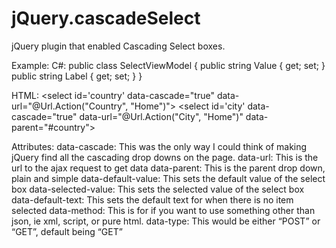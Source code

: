 jQuery.cascadeSelect
====================

jQuery plugin that enabled Cascading Select boxes.


Example:
C#:
public class SelectViewModel
{
       public string Value { get; set; }
       public string Label { get; set; }
}


HTML:
<select id='country' data-cascade="true" data-url="@Url.Action("Country", "Home")"></select>
<select id='city' data-cascade="true" data-url="@Url.Action("City", "Home")" data-parent="#country"></select>


Attributes:
data-cascade: This was the only way I could think of making jQuery find all the cascading drop downs on the page. 
data-url: This is the url to the ajax request to get data 
data-parent: This is the parent drop down, plain and simple
data-default-value: This sets the default value of the select box
data-selected-value: This sets the selected value of the select box
data-default-text: This sets the default text for when there is no item selected
data-method: This is for if you want to use something other than json, ie xml, script, or pure html.
data-type: This would be either “POST” or “GET”, default being “GET”
